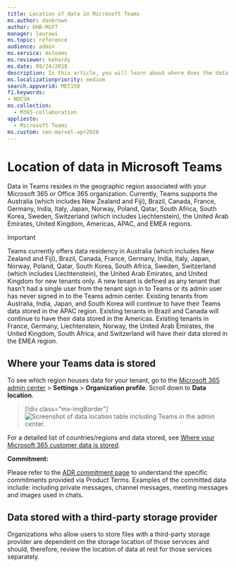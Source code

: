 ```yaml
---
title: Location of data in Microsoft Teams
ms.author: danbrown
author: DHB-MSFT
manager: laurawi
ms.topic: reference
audience: admin
ms.service: msteams
ms.reviewer: kehardy
ms.date: 09/24/2018
description: In this article, you will learn about where does the data resides geographically in Microsoft Teams.
ms.localizationpriority: medium
search.appverid: MET150
f1.keywords:
- NOCSH
ms.collection: 
  - M365-collaboration
appliesto: 
  - Microsoft Teams
ms.custom: seo-marvel-apr2020
---
```


# Location of data in Microsoft Teams

Data in Teams resides in the geographic region associated with your Microsoft 365 or Office 365 organization. Currently, Teams supports the Australia (which includes New Zealand and Fiji), Brazil, Canada, France, Germany, India, Italy, Japan, Norway, Poland, Qatar, South Africa, South Korea, Sweden, Switzerland (which includes Liechtenstein), the United Arab Emirates, United Kingdom, Americas, APAC, and EMEA regions.

> [!IMPORTANT]
> Teams currently offers data residency in Australia (which includes New Zealand and Fiji), Brazil, Canada, France, Germany, India, Italy, Japan, Norway, Poland, Qatar, South Korea, South Africa, Sweden, Switzerland (which includes Liechtenstein), the United Arab Emirates, and United Kingdom for new tenants only.
> A new tenant is defined as any tenant that hasn’t had a single user from the tenant sign in to Teams or its admin user has never signed in to the Teams admin center. Existing tenants from Australia, India, Japan, and South Korea will continue to have their Teams data stored in the APAC region. Existing tenants in Brazil and Canada will continue to have their data stored in the Americas. Existing tenants in France, Germany, Liechtenstein, Norway, the United Arab Emirates, the United Kingdom, South Africa, and Switzerland will have their data stored in the EMEA region.

## Where your Teams data is stored

To see which region houses data for your tenant, go to the [Microsoft 365 admin center](https://portal.office.com/adminportal/home) > **Settings** > **Organization profile**. Scroll down to **Data location**.

> [!div class="mx-imgBorder"]
> ![Screenshot of data location table including Teams in the admin center.](media/Overview_of_security_and_compliance_in_Microsoft_Teams_image5.png)

For a detailed list of countries/regions and data stored, see [Where your Microsoft 365 customer data is stored](/microsoft-365/enterprise/o365-data-locations).

**Commitment:**

Please refer to the [ADR commitment page](https://learn.microsoft.com/en-us/microsoft-365/enterprise/m365-dr-commitments?view=o365-worldwide#microsoft-teams) to understand the specific commitments provided via Product Terms. Examples of the committed data include: including private messages, channel messages, meeting messages and images used in chats.

## Data stored with a third-party storage provider

Organizations who allow users to store files with a third-party storage provider are dependent on the storage location of those services and should, therefore, review the location of data at rest for those services separately.
